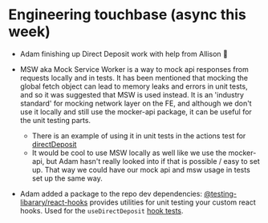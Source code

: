 # Engineering touchbase (async this week)

- Adam finishing up Direct Deposit work with help from Allison 🥳
- MSW aka Mock Service Worker is a way to mock api responses from requests locally and in tests. It has been mentioned that mocking the global fetch object can lead to memory leaks and errors in unit tests, and so it was suggested that MSW is used instead. It is an 'industry standard' for mocking network layer on the FE, and although we don't use it locally and still use the mocker-api package, it can be useful for the unit testing parts.
  - There is an example of using it in unit tests in the actions test for [directDeposit](https://github.com/department-of-veterans-affairs/vets-website/blob/main/src/applications/personalization/profile/tests/actions/directDeposit.unit.spec.js)
  - It would be cool to use MSW locally as well like we use the mocker-api, but Adam hasn't really looked into if that is possible / easy to set up. That way we could have our mock api and msw usage in tests set up the same way.

- Adam added a package to the repo dev dependencies: [@testing-libarary/react-hooks](https://github.com/testing-library/react-hooks-testing-library) provides utilities for unit testing your custom react hooks. Used for the `useDirectDeposit` [hook tests](https://github.com/department-of-veterans-affairs/vets-website/blob/main/src/applications/personalization/profile/tests/hooks/useDirectDeposit/useDirectDeposit.unit.spec.jsx).
